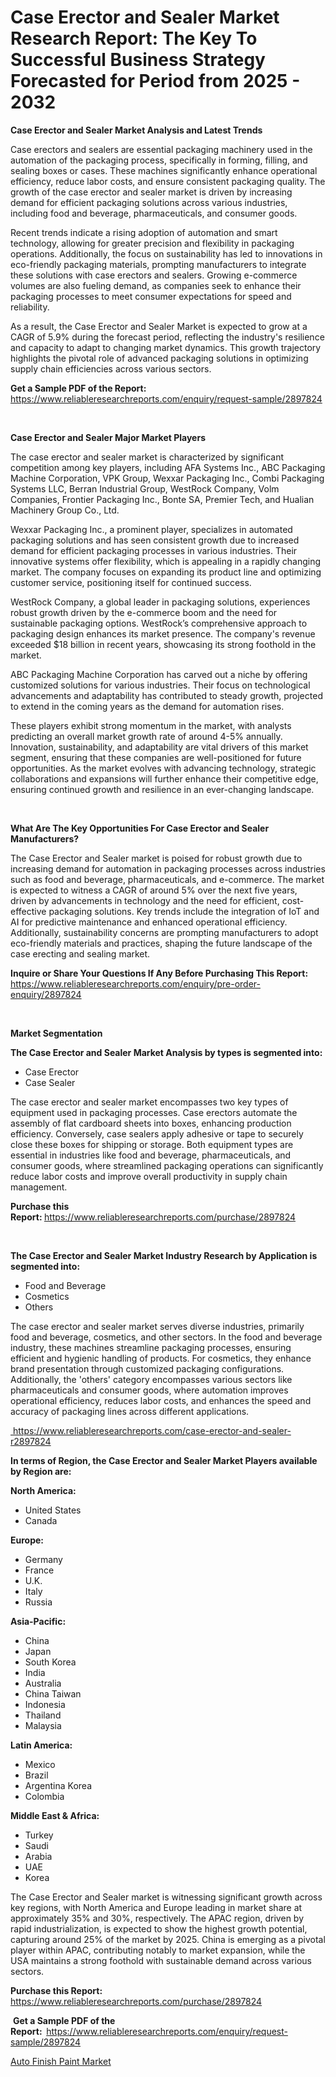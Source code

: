 <p><h1>Case Erector and Sealer Market Research Report: The Key To Successful Business Strategy Forecasted for Period from 2025 - 2032</h1></p><p><strong>Case Erector and Sealer Market Analysis and Latest Trends</strong></p>
<p><p>Case erectors and sealers are essential packaging machinery used in the automation of the packaging process, specifically in forming, filling, and sealing boxes or cases. These machines significantly enhance operational efficiency, reduce labor costs, and ensure consistent packaging quality. The growth of the case erector and sealer market is driven by increasing demand for efficient packaging solutions across various industries, including food and beverage, pharmaceuticals, and consumer goods.</p><p>Recent trends indicate a rising adoption of automation and smart technology, allowing for greater precision and flexibility in packaging operations. Additionally, the focus on sustainability has led to innovations in eco-friendly packaging materials, prompting manufacturers to integrate these solutions with case erectors and sealers. Growing e-commerce volumes are also fueling demand, as companies seek to enhance their packaging processes to meet consumer expectations for speed and reliability. </p><p>As a result, the Case Erector and Sealer Market is expected to grow at a CAGR of 5.9% during the forecast period, reflecting the industry's resilience and capacity to adapt to changing market dynamics. This growth trajectory highlights the pivotal role of advanced packaging solutions in optimizing supply chain efficiencies across various sectors.</p></p>
<p><strong>Get a Sample PDF of the Report:&nbsp;</strong> <a href="https://www.reliableresearchreports.com/enquiry/request-sample/2897824?utm_campaign=2042&utm_medium=2&utm_source=Github&utm_content=ia&utm_term=15032025&utm_id=case-erector-and-sealer">https://www.reliableresearchreports.com/enquiry/request-sample/2897824</a></p>
<p>&nbsp;</p>
<p><strong>Case Erector and Sealer Major Market Players</strong></p>
<p><p>The case erector and sealer market is characterized by significant competition among key players, including AFA Systems Inc., ABC Packaging Machine Corporation, VPK Group, Wexxar Packaging Inc., Combi Packaging Systems LLC, Berran Industrial Group, WestRock Company, Volm Companies, Frontier Packaging Inc., Bonte SA, Premier Tech, and Hualian Machinery Group Co., Ltd.</p><p>Wexxar Packaging Inc., a prominent player, specializes in automated packaging solutions and has seen consistent growth due to increased demand for efficient packaging processes in various industries. Their innovative systems offer flexibility, which is appealing in a rapidly changing market. The company focuses on expanding its product line and optimizing customer service, positioning itself for continued success.</p><p>WestRock Company, a global leader in packaging solutions, experiences robust growth driven by the e-commerce boom and the need for sustainable packaging options. WestRock’s comprehensive approach to packaging design enhances its market presence. The company's revenue exceeded $18 billion in recent years, showcasing its strong foothold in the market.</p><p>ABC Packaging Machine Corporation has carved out a niche by offering customized solutions for various industries. Their focus on technological advancements and adaptability has contributed to steady growth, projected to extend in the coming years as the demand for automation rises.</p><p>These players exhibit strong momentum in the market, with analysts predicting an overall market growth rate of around 4-5% annually. Innovation, sustainability, and adaptability are vital drivers of this market segment, ensuring that these companies are well-positioned for future opportunities. As the market evolves with advancing technology, strategic collaborations and expansions will further enhance their competitive edge, ensuring continued growth and resilience in an ever-changing landscape.</p></p>
<p>&nbsp;</p>
<p><strong>What Are The Key Opportunities For Case Erector and Sealer Manufacturers?</strong></p>
<p><p>The Case Erector and Sealer market is poised for robust growth due to increasing demand for automation in packaging processes across industries such as food and beverage, pharmaceuticals, and e-commerce. The market is expected to witness a CAGR of around 5% over the next five years, driven by advancements in technology and the need for efficient, cost-effective packaging solutions. Key trends include the integration of IoT and AI for predictive maintenance and enhanced operational efficiency. Additionally, sustainability concerns are prompting manufacturers to adopt eco-friendly materials and practices, shaping the future landscape of the case erecting and sealing market.</p></p>
<p><strong>Inquire or Share Your Questions If Any Before Purchasing This Report:</strong> <a href="https://www.reliableresearchreports.com/enquiry/pre-order-enquiry/2897824?utm_campaign=2042&utm_medium=2&utm_source=Github&utm_content=ia&utm_term=15032025&utm_id=case-erector-and-sealer">https://www.reliableresearchreports.com/enquiry/pre-order-enquiry/2897824</a></p>
<p>&nbsp;</p>
<p><strong>Market Segmentation</strong></p>
<p><strong>The Case Erector and Sealer Market Analysis by types is segmented into:</strong></p>
<p><ul><li>Case Erector</li><li>Case Sealer</li></ul></p>
<p><p>The case erector and sealer market encompasses two key types of equipment used in packaging processes. Case erectors automate the assembly of flat cardboard sheets into boxes, enhancing production efficiency. Conversely, case sealers apply adhesive or tape to securely close these boxes for shipping or storage. Both equipment types are essential in industries like food and beverage, pharmaceuticals, and consumer goods, where streamlined packaging operations can significantly reduce labor costs and improve overall productivity in supply chain management.</p></p>
<p><strong>Purchase this Report:&nbsp;</strong><a href="https://www.reliableresearchreports.com/purchase/2897824?utm_campaign=2042&utm_medium=2&utm_source=Github&utm_content=ia&utm_term=15032025&utm_id=case-erector-and-sealer">https://www.reliableresearchreports.com/purchase/2897824</a></p>
<p>&nbsp;</p>
<p><strong>The Case Erector and Sealer Market Industry Research by Application is segmented into:</strong></p>
<p><ul><li>Food and Beverage</li><li>Cosmetics</li><li>Others</li></ul></p>
<p><p>The case erector and sealer market serves diverse industries, primarily food and beverage, cosmetics, and other sectors. In the food and beverage industry, these machines streamline packaging processes, ensuring efficient and hygienic handling of products. For cosmetics, they enhance brand presentation through customized packaging configurations. Additionally, the 'others' category encompasses various sectors like pharmaceuticals and consumer goods, where automation improves operational efficiency, reduces labor costs, and enhances the speed and accuracy of packaging lines across different applications.</p></p>
<p><a href="https://www.reliableresearchreports.com/case-erector-and-sealer-r2897824?utm_campaign=2042&utm_medium=2&utm_source=Github&utm_content=ia&utm_term=15032025&utm_id=case-erector-and-sealer">&nbsp;https://www.reliableresearchreports.com/case-erector-and-sealer-r2897824</a></p>
<p><strong>In terms of Region, the Case Erector and Sealer Market Players available by Region are:</strong></p>
<p>
    <p> <strong> North America: </strong>
        <ul>
            <li>United States</li>
            <li>Canada</li>
        </ul>
        </p> 
    <p> <strong> Europe: </strong>
        <ul>
            <li>Germany</li>
            <li>France</li>
            <li>U.K.</li>
            <li>Italy</li>
            <li>Russia</li>
        </ul>
        </p> 
    <p> <strong> Asia-Pacific: </strong>
        <ul>
            <li>China</li>
            <li>Japan</li>
            <li>South Korea</li>
            <li>India</li>
            <li>Australia</li>
            <li>China Taiwan</li>
            <li>Indonesia</li>
            <li>Thailand</li>
            <li>Malaysia</li>
        </ul>
        </p> 
    <p> <strong> Latin America: </strong>
        <ul>
            <li>Mexico</li>
            <li>Brazil</li>
            <li>Argentina Korea</li>
            <li>Colombia</li>
        </ul>
        </p> 
    <p> <strong> Middle East & Africa: </strong>
        <ul>
            <li>Turkey</li>
            <li>Saudi</li>
            <li>Arabia</li>
            <li>UAE</li>
            <li>Korea</li>
        </ul>
    </p>
    </p>
<p><p>The Case Erector and Sealer market is witnessing significant growth across key regions, with North America and Europe leading in market share at approximately 35% and 30%, respectively. The APAC region, driven by rapid industrialization, is expected to show the highest growth potential, capturing around 25% of the market by 2025. China is emerging as a pivotal player within APAC, contributing notably to market expansion, while the USA maintains a strong foothold with sustainable demand across various sectors.</p></p>
<p><strong>Purchase this Report: </strong><a href="https://www.reliableresearchreports.com/purchase/2897824?utm_campaign=2042&utm_medium=2&utm_source=Github&utm_content=ia&utm_term=15032025&utm_id=case-erector-and-sealer">https://www.reliableresearchreports.com/purchase/2897824</a></p>
<p>&nbsp;<strong>Get a Sample PDF of the Report:&nbsp;&nbsp;</strong><a href="https://www.reliableresearchreports.com/enquiry/request-sample/2897824?utm_campaign=2042&utm_medium=2&utm_source=Github&utm_content=ia&utm_term=15032025&utm_id=case-erector-and-sealer">https://www.reliableresearchreports.com/enquiry/request-sample/2897824</a></p>
<p><strong></strong></p>
<p><p><a href="https://github.com/marlanamarvn/Market-Research-Report-List-1/blob/main/auto-finish-paint-market.md?utm_campaign=2042&utm_medium=2&utm_source=Github&utm_content=ia&utm_term=15032025&utm_id=case-erector-and-sealer">Auto Finish Paint Market</a></p></p>
